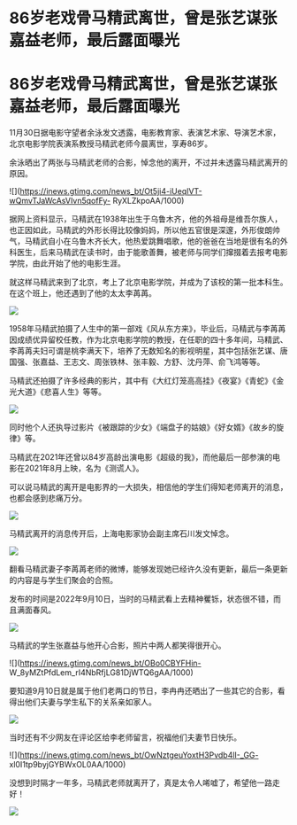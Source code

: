 # 86岁老戏骨马精武离世，曾是张艺谋张嘉益老师，最后露面曝光

# 86岁老戏骨马精武离世，曾是张艺谋张嘉益老师，最后露面曝光

11月30日据电影守望者余泳发文透露，电影教育家、表演艺术家、导演艺术家，北京电影学院表演系教授马精武老师今晨离世，享寿86岁。

余泳晒出了两张与马精武老师的合影，悼念他的离开，不过并未透露马精武离开的原因。

![](https://inews.gtimg.com/news_bt/Ot5ji4-iUeqIVT-wQmvTJaWcAsVIvn5qofFy-
RyXLZkpoAA/1000)

据网上资料显示，马精武在1938年出生于乌鲁木齐，他的外祖母是维吾尔族人，也正因如此，马精武的外形长得比较像妈妈，所以他五官很是深邃，外形俊朗帅气，马精武自小在乌鲁木齐长大，他热爱跳舞唱歌，他的爸爸在当地是很有名的外科医生，后来马精武在读书时，由于能歌善舞，被老师与同学们撺掇着去报考电影学院，由此开始了他的电影生涯。

就这样马精武来到了北京，考上了北京电影学院，并成为了该校的第一批本科生。在这个班上，他还遇到了他的太太李苒苒。

![](https://inews.gtimg.com/news_bt/O46891r6zdC4UoR5UP89t1xAlCMkyRbC4_EQS-K8pFDzAAA/1000)

1958年马精武拍摄了人生中的第一部戏《风从东方来》，毕业后，马精武与李苒苒因成绩优异留校任教，作为北京电影学院的教授，在任职的四十多年间，马精武、李苒苒夫妇可谓是桃李满天下，培养了无数知名的影视明星，其中包括张艺谋、唐国强、张嘉益、王志文、周张铁林、张丰毅、方舒、沈丹萍、俞飞鸿等等。

马精武还拍摄了许多经典的影片，其中有《大红灯笼高高挂》《夜宴》《青蛇》《金光大道》《悲喜人生》等等。

![](https://inews.gtimg.com/news_bt/OKNIU2AZSol4BDPT0fsjBWc8YsasS7qoVTa4IWULAGGtgAA/1000)

同时他个人还执导过影片《被跟踪的少女》《端盘子的姑娘》《好女婿》《故乡的旋律》等。

马精武在2021年还曾以84岁高龄出演电影《超级的我》，而他最后一部参演的电影在2021年8月上映，名为《测谎人》。

可以说马精武的离开是电影界的一大损失，相信他的学生们得知老师离开的消息，也都会感到悲痛万分。

![](https://inews.gtimg.com/news_bt/ODdE7oxBiSjNWQbenubEkX6X-UGHerEQLNY8zDSWwbzDcAA/1000)

马精武离开的消息传开后，上海电影家协会副主席石川发文悼念。

![](https://inews.gtimg.com/news_bt/O4YHaaIljHeC9m3tQ7H37jqFONfpOF9aUYSnSuufix5aEAA/1000)

翻看马精武妻子李苒苒老师的微博，能够发现她已经许久没有更新，最后一条更新的内容是与学生们聚会的合照。

发布的时间是2022年9月10日，当时的马精武看上去精神矍铄，状态很不错，而且满面春风。

![](https://inews.gtimg.com/news_bt/OSAWXlWV1BtgjY-X8u9tibCpBEx2C3QQyQExXszg_OsYwAA/1000)

马精武的学生张嘉益与他开心合影，照片中两人都笑得很开心。

![](https://inews.gtimg.com/news_bt/OBo0CBYFHin-
W_8yMZtPfdLem_rI4NbRfjLG81DjWTQ6gAA/1000)

要知道9月10日就是属于他们老两口的节日，李冉冉还晒出了一些其它的合影，看得出他们夫妻与学生私下的关系亲如家人。

![](https://inews.gtimg.com/news_bt/OxO7rkLZtAJfdQNAf31KSShse0S0JV3c3qUkVcHF2-oy0AA/1000)

当时还有不少网友在评论区给李老师留言，祝福他们夫妻节日快乐。

![](https://inews.gtimg.com/news_bt/OwNztgeuYoxtH3Pvdb4lI-_GG-
xl0I1tp9byjGYBWxOL0AA/1000)

没想到时隔才一年多，马精武老师就离开了，真是太令人唏嘘了，希望他一路走好！

![](https://inews.gtimg.com/news_bt/OnhIzOkXSw1nIF074LCSMKWaXoP7F06iMttYlT28CQApIAA/1000)

